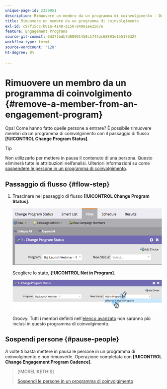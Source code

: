 ```yaml
---
unique-page-id: 2359951
description: Rimuovere un membro da un programma di coinvolgimento - Documentazione di Marketo - Documentazione del prodotto
title: Rimuovere un membro da un programma di coinvolgimento
exl-id: c97f15cc-b01a-4148-a150-84901ee2567e
feature: Engagement Programs
source-git-commit: 0d37fbdb7d08901458c1744dc68893e155176327
workflow-type: tm+mt
source-wordcount: '128'
ht-degree: 0%

---
```


# Rimuovere un membro da un programma di coinvolgimento {#remove-a-member-from-an-engagement-program}

Ops! Come hanno fatto quelle persone a entrare? È possibile rimuovere membri da un programma di coinvolgimento con il passaggio di flusso **[!UICONTROL Change Program Status]**.

>[!TIP]
>
>Non utilizzarlo per mettere in pausa il contenuto di una persona. Questo eliminerà tutte le attribuzioni nell’analisi. Ulteriori informazioni su come [sospendere le persone in un programma di coinvolgimento](/help/marketo/product-docs/email-marketing/drip-nurturing/using-engagement-programs/pause-people-in-an-engagement-program.md).

## Passaggio di flusso {#flow-step}

1. Trascinare nel passaggio di flusso **[!UICONTROL Change Program Status]**.

   ![](assets/image2014-9-15-18-3a15-3a57.png)

   Scegliere lo stato, **[!UICONTROL Not in Program]**.

   ![](assets/image2014-9-15-18-3a16-3a2.png)

   Groovy. Tutti i membri definiti nell&#39;[elenco avanzato](/help/marketo/product-docs/core-marketo-concepts/smart-lists-and-static-lists/creating-a-smart-list/create-a-smart-list.md) non saranno più inclusi in questo programma di coinvolgimento.

## Sospendi persone  {#pause-people}

A volte ti basta mettere in pausa le persone in un programma di coinvolgimento e non rimuoverle. Operazione completata con **[!UICONTROL Change Engagement Program Cadence]**.

>[!MORELIKETHIS]
>
>[Sospendi le persone in un programma di coinvolgimento](/help/marketo/product-docs/email-marketing/drip-nurturing/using-engagement-programs/pause-people-in-an-engagement-program.md)
